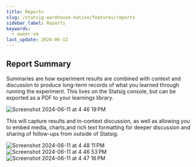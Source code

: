 ```yaml
---
title: Reports
slug: /statsig-warehouse-native/features/reports
sidebar_label: Reports
keywords:
  - owner:vm
last_update: 2024-06-12
---
```


## Report Summary

Summaries are how experiment results are combined with context and discussion to produce long-term records of what you learned through running the experiment. This lives on the Statsig console, but can be exported as a PDF to your learnings library.

![Screenshot 2024-06-11 at 4 46 19 PM](https://github.com/statsig-io/docs/assets/102695539/337c3619-a91b-4837-8d02-3db3b3299ef8)

This will capture results and in-context discussion, as well as allowing you to embed media, charts,and rich text formatting for deeper discussion and sharing of follow-ups from outside of Statsig.

![Screenshot 2024-06-11 at 4 48 11 PM](https://github.com/statsig-io/docs/assets/102695539/96f9eb43-ca69-4d9f-98f4-740294b5671f)
![Screenshot 2024-06-11 at 4 46 53 PM](https://github.com/statsig-io/docs/assets/102695539/f6071323-58fe-45f0-b0a2-f532e5719ecd)
![Screenshot 2024-06-11 at 4 47 16 PM](https://github.com/statsig-io/docs/assets/102695539/5c782533-fa67-47bc-b21c-0f8ec6740489)
